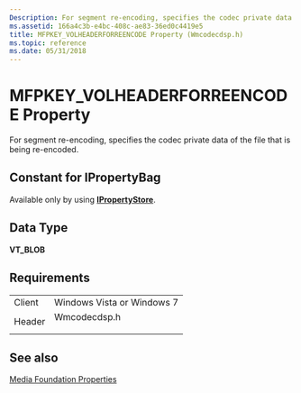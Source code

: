 ```yaml
---
Description: For segment re-encoding, specifies the codec private data of the file that is being re-encoded.
ms.assetid: 166a4c3b-e4bc-408c-ae83-36ed0c4419e5
title: MFPKEY_VOLHEADERFORREENCODE Property (Wmcodecdsp.h)
ms.topic: reference
ms.date: 05/31/2018
---
```


# MFPKEY\_VOLHEADERFORREENCODE Property

For segment re-encoding, specifies the codec private data of the file that is being re-encoded.

## Constant for IPropertyBag

Available only by using [**IPropertyStore**](https://msdn.microsoft.com/library/Bb761474(v=VS.85).aspx).

## Data Type

**VT\_BLOB**

## Requirements



|                   |                                                                                         |
|-------------------|-----------------------------------------------------------------------------------------|
| Client<br/> | Windows Vista or Windows 7<br/>                                                   |
| Header<br/> | <dl> <dt>Wmcodecdsp.h</dt> </dl> |



## See also

<dl> <dt>

[Media Foundation Properties](media-foundation-properties.md)
</dt> </dl>

 

 




